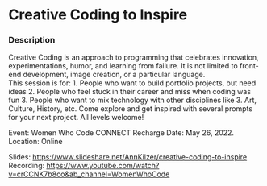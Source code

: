 # Creative Coding to Inspire

### Description

Creative Coding is an approach to programming that celebrates innovation, experimentations, humor, and learning from failure. 
It is not limited to front-end development, image creation, or a particular language.  
This session is for:  1. People who want to build portfolio projects, but need ideas 
2. People who feel stuck in their career and miss when coding was fun 3. People who want to mix technology with other disciplines like 
3. Art, Culture, History, etc. Come explore and get inspired with several prompts for your next project. All levels welcome!


Event: Women Who Code CONNECT Recharge
Date: May 26, 2022. 
Location: Online


Slides: https://www.slideshare.net/AnnKilzer/creative-coding-to-inspire
Recording: https://www.youtube.com/watch?v=crCCNK7b8co&ab_channel=WomenWhoCode

